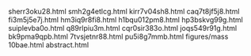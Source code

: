 sherr3oku28.html
smh2g4etlcg.html
kirr7v04sh8.html
caq7t8jf5j8.html
fi3m5j5e7j.html
hm3iq9r8fi8.html
h1bqu012pm8.html
hp3bskvg99g.html
suiplevba0o.html
q89rlpiu3m.html
cqr0sir383o.html
joqs549r91g.html
bk9pma9qpb.html
7tvsjetnr88.html
pu5i8g7mmb.html
figures/mass
10bae.html
abstract.html
